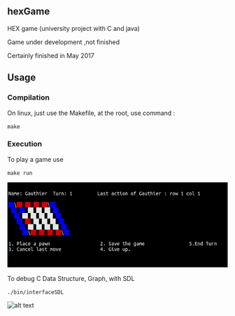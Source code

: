 ## hexGame
HEX game (university project with C and java)

Game under development ,not finished

Certainly finished in May 2017


## Usage

### Compilation

On linux, just use the Makefile,
at the root, use command :

```viml
make
```


### Execution

To play a game use

```viml
make run
```
![all text](https://github.com/hiergaut/hexGame/blob/master/file/pictureGame.png)

To debug C Data Structure, Graph, with SDL

```viml
./bin/interfaceSDL
```

![alt text](https://github.com/hiergaut/hexGame/blob/master/file/pictureSDL2.png)

